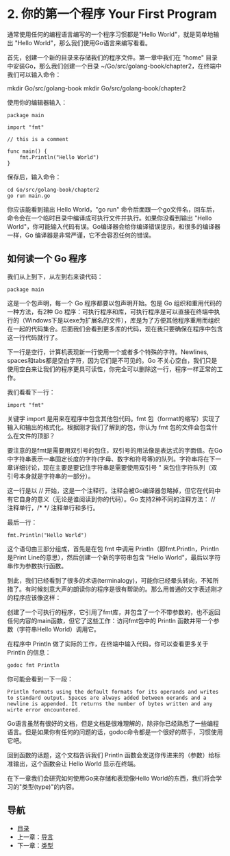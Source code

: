 # 2. 你的第一个程序 Your First Program

通常使用任何的编程语言编写的一个程序习惯都是"Hello World"，就是简单地输出 "Hello World"，那么我们使用Go语言来编写看看。

首先，创建一个新的目录来存储我们的程序文件。第一章中我们在 "home" 目录中安装Go，那么我们创建一个目录 ~/Go/src/golang-book/chapter2，在终端中我们可以输入命令：

  mkdir Go/src/golang-book
	mkdir Go/src/golang-book/chapter2

使用你的编辑器输入：

	package main
	
	import "fmt"

	// this is a comment

	func main() {
		fmt.Println("Hello World")
	}

保存后，输入命令：

	cd Go/src/golang-book/chapter2
	go run main.go

你应该能看到输出 Hello World，"go run" 命令后面跟一个go文件名，回车后，命令会在一个临时目录中编译成可执行文件并执行。如果你没看到输出 "Hello World"，你可能输入代码有误。Go编译器会给你编译错误提示，和很多的编译器一样，Go 编译器是非常严谨，它不会容忍任何的错误。

## 如何读一个 Go 程序

我们从上到下，从左到右来读代码：

	package main

这是一个包声明，每一个 Go 程序都要以包声明开始。包是 Go 组织和重用代码的一种方法，有2种 Go 程序：可执行程序和库，可执行程序是可以直接在终端中执行的（Windows下是以exe为扩展名的文件），库是为了方便其他程序重用而组织在一起的代码集合。后面我们会看到更多库的代码，现在我只要确保在程序中包含这一行代码就行了。

下一行是空行，计算机表现新一行使用一个或者多个特殊的字符。Newlines, spaces和tabs都是空白字符，因为它们是不可见的。Go 不关心空白，我们只是使用空白来让我们的程序更具可读性，你完全可以删除这一行，程序一样正常的工作。

我们看看下一行：

	import "fmt"

关键字 import 是用来在程序中包含其他包代码。fmt 包（format的缩写）实现了输入和输出的格式化。根据刚才我们了解到的包，你认为 fmt 包的文件会包含什么在文件的顶部？

要注意的是fmt是需要用双引号的包住，双引号的用法像是表达式的字面值。在Go中字符串表示一串固定长度的字符(字母、数字和符号等)的队列。字符串将在下一章详细讨论，现在主要是要记住字符串是需要使用双引号 " 来包住字符队列（双引号本身就是字符串的一部分）。

这一行是以 // 开始，这是一个注释行。注释会被Go编译器忽略掉，但它在代码中有它自身的意义（无论是谁阅读到你的代码）。Go 支持2种不同的注释方法： // 注释单行，/* */ 注释单行和多行。

最后一行：

	fmt.Println("Hello World")

这个语句由三部分组成，首先是在包 fmt 中调用 Println（即fmt.Println，Println是Print Line的意思），然后创建一个新的字符串包含 "Hello World"，最后以字符串作为参数执行函数。

到此，我们已经看到了很多的术语(terminalogy)，可能你已经晕头转向，不知所措了。有时候刻意大声的朗读你的程序是很有帮助的。那么用普通的文字表述刚才的程序应该像这样：

创建了一个可执行的程序，它引用了fmt库，并包含了一个不带参数的，也不返回任何内容的main函数，但它了这些工作：访问fmt包中的 Println 函数并带一个参数（字符串Hello World）调用它。

在程序中 Println 做了实际的工作，在终端中输入代码，你可以查看更多关于 Println 的信息：

	godoc fmt Println

你可能会看到一下一段：

	Println formats using the default formats for its operands and writes to standard output. Spaces are always added between oerands and a newline is appended. It returns the number of bytes written and any wirte error encountered.

Go语言虽然有很好的文档，但是文档是很难理解的，除非你已经熟悉了一些编程语言。但是如果你有任何的问题的话，godoc命令都是一个很好的帮手，习惯使用它吧。

回到函数的话题，这个文档告诉我们 Println 函数会发送你传进来的（参数）给标准输出，这个函数会让 Hello World 显示在终端。

在下一章我们会研究如何使用Go来存储和表现像Hello World的东西，我们将会学习的"类型(type)"的内容。

## 导航
* [目录](00.md)
* 上一章：[导言](01.md)
* 下一章：[类型](03.md)